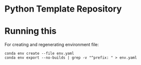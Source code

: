 # Python Template Repository

# Running this

For creating and regenerating environment file:
```
conda env create --file env.yaml
conda env export --no-builds | grep -v "^prefix: " > env.yaml
```